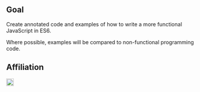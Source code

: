 ## Goal

Create annotated code and examples of how to write a more functional JavaScript in ES6.

Where possible, examples will be compared to non-functional programming code.

## Affiliation

<a href='http://www.recurse.com' title='Made with love at the Recurse Center'><img src='https://cloud.githubusercontent.com/assets/2883345/11325206/336ea5f4-9150-11e5-9e90-d86ad31993d8.png' height='20px'/></a>
